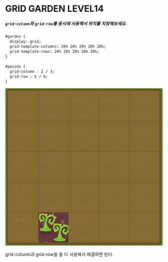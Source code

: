 # GRID GARDEN LEVEL14

##### `grid-column`와 `grid-row`를 동시에 사용해서 위치를 지정해보세요.

```
#garden {
  display: grid;
  grid-template-columns: 20% 20% 20% 20% 20%;
  grid-template-rows: 20% 20% 20% 20% 20%;
}

#poison {
  grid-column : 2 / 3;
  grid-row : 5 / 6;
}
```

![level14](./assets/level14.png)

grid-column과 grid-row를 둘 다 사용해서 해결하면 된다.